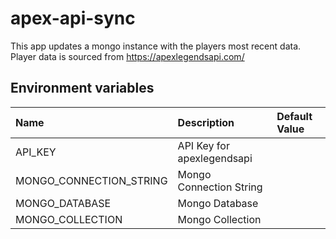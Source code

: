 # apex-api-sync

This app updates a mongo instance with the players most recent data.
Player data is sourced from https://apexlegendsapi.com/

## Environment variables

|Name|Description|Default Value|
|:-|:-|:-|
|API_KEY|API Key for apexlegendsapi||
|MONGO_CONNECTION_STRING|Mongo Connection String||
|MONGO_DATABASE|Mongo Database||
|MONGO_COLLECTION|Mongo Collection||
